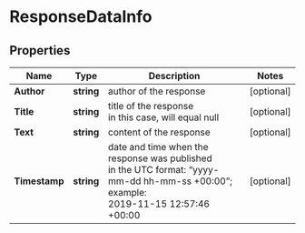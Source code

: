 # ResponseDataInfo


## Properties

| Name | Type | Description | Notes |
|------------ | ------------- | ------------- | -------------|
**Author** | **string** | author of the response |[optional]|
**Title** | **string** | title of the response<br>in this case, will equal null |[optional]|
**Text** | **string** | content of the response |[optional]|
**Timestamp** | **string** | date and time when the response was published<br>in the UTC format: “yyyy-mm-dd hh-mm-ss +00:00”;<br>example:<br>2019-11-15 12:57:46 +00:00 |[optional]|